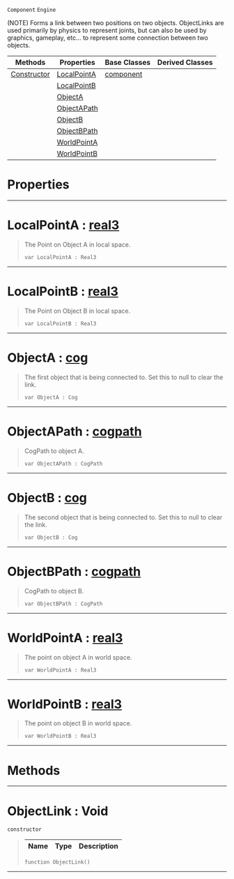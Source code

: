  `Component` `Engine`



(NOTE) Forms a link between two positions on two objects. ObjectLinks are used primarily by physics to represent joints, but can also be used by graphics, gameplay, etc... to represent some connection between two objects.

|Methods|Properties|Base Classes|Derived Classes|
|---|---|---|---|
|[Constructor](objectlink.md#objectlink-void)|[LocalPointA](objectlink.md#localpointa-zilch-engine)|[component](component.md)| |
| |[LocalPointB](objectlink.md#localpointb-zilch-engine)| | |
| |[ObjectA](objectlink.md#objecta-zilch-engine-docu)| | |
| |[ObjectAPath](objectlink.md#objectapath-zilch-engine)| | |
| |[ObjectB](objectlink.md#objectb-zilch-engine-docu)| | |
| |[ObjectBPath](objectlink.md#objectbpath-zilch-engine)| | |
| |[WorldPointA](objectlink.md#worldpointa-zilch-engine)| | |
| |[WorldPointB](objectlink.md#worldpointb-zilch-engine)| | |


 #  Properties


---  
 #  LocalPointA : [real3](../nada_base_types/real3.md)

> The Point on Object A in local space.
> ```TS:Nada
> var LocalPointA : Real3


---  
 #  LocalPointB : [real3](../nada_base_types/real3.md)

> The Point on Object B in local space.
> ```TS:Nada
> var LocalPointB : Real3


---  
 #  ObjectA : [cog](cog.md)

> The first object that is being connected to. Set this to null to clear the link.
> ```TS:Nada
> var ObjectA : Cog


---  
 #  ObjectAPath : [cogpath](cogpath.md)

> CogPath to object A.
> ```TS:Nada
> var ObjectAPath : CogPath


---  
 #  ObjectB : [cog](cog.md)

> The second object that is being connected to. Set this to null to clear the link.
> ```TS:Nada
> var ObjectB : Cog


---  
 #  ObjectBPath : [cogpath](cogpath.md)

> CogPath to object B.
> ```TS:Nada
> var ObjectBPath : CogPath


---  
 #  WorldPointA : [real3](../nada_base_types/real3.md)

> The point on object A in world space.
> ```TS:Nada
> var WorldPointA : Real3


---  
 #  WorldPointB : [real3](../nada_base_types/real3.md)

> The point on object B in world space.
> ```TS:Nada
> var WorldPointB : Real3


---  
 #  Methods


---  
 #  ObjectLink : Void

 `constructor`

> 
> |Name|Type|Description|
> |---|---|---|
> ```TS:Nada
> function ObjectLink()
> ``` 


---  
 

 